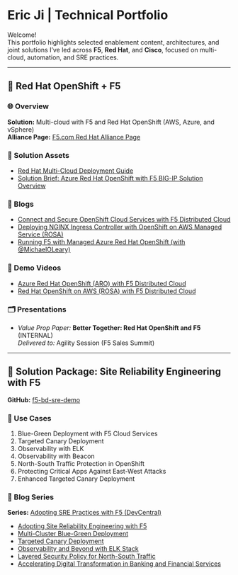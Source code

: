 # Eric Ji | Technical Portfolio

Welcome!  
This portfolio highlights selected enablement content, architectures, and joint solutions I’ve led across **F5**, **Red Hat**, and **Cisco**, focused on multi-cloud, automation, and SRE practices.

---

## 🔴 Red Hat OpenShift + F5

### 🌐 Overview
**Solution:** Multi-cloud with F5 and Red Hat OpenShift (AWS, Azure, and vSphere)  
**Alliance Page:** [F5.com Red Hat Alliance Page](https://www.f5.com/partners/red-hat)

### 📘 Solution Assets
- [Red Hat Multi-Cloud Deployment Guide](#)
- [Solution Brief: Azure Red Hat OpenShift with F5 BIG-IP Solution Overview](#)

### 🧠 Blogs
- [Connect and Secure OpenShift Cloud Services with F5 Distributed Cloud](https://www.f5.com/company/blog/connect-and-secure-openshift-cloud-services-with-f5-distributed-cloud)
- [Deploying NGINX Ingress Controller with OpenShift on AWS Managed Service (ROSA)](https://www.f5.com/company/blog/deploying-nginx-ingress-controller-with-openshift-on-aws-managed-service-rosa)
- [Running F5 with Managed Azure Red Hat OpenShift (with @MichaelOLeary)](https://www.f5.com/company/blog/running-f5-with-managed-azure-red-hat-openshift)

### 🎥 Demo Videos
- [Azure Red Hat OpenShift (ARO) with F5 Distributed Cloud](https://www.youtube.com/watch?v=XXXXXXX)
- [Red Hat OpenShift on AWS (ROSA) with F5 Distributed Cloud](https://www.youtube.com/watch?v=XXXXXXX)

### 🗂 Presentations
- *Value Prop Paper:* **Better Together: Red Hat OpenShift and F5** (INTERNAL)  
  *Delivered to:* Agility Session (F5 Sales Summit)

---

## 🧩 Solution Package: Site Reliability Engineering with F5

**GitHub:** [f5-bd-sre-demo](https://github.com/f5devcentral/f5-bd-sre-demo)

### 🔹 Use Cases
1. Blue-Green Deployment with F5 Cloud Services  
2. Targeted Canary Deployment  
3. Observability with ELK  
4. Observability with Beacon  
5. North-South Traffic Protection in OpenShift  
6. Protecting Critical Apps Against East-West Attacks  
7. Enhanced Targeted Canary Deployment  

### 🧠 Blog Series
**Series:** [Adopting SRE Practices with F5 (DevCentral)](https://community.f5.com/t5/tag/series-adopting-sre-practices-with-f5/tg-p/board-id/TechnicalArticles)
- [Adopting Site Reliability Engineering with F5](https://community.f5.com/t5/technical-articles/adopting-site-reliability-engineering-with-f5/ta-p/297650)
- [Multi-Cluster Blue-Green Deployment](https://community.f5.com/t5/technical-articles/adopting-sre-practices-with-f5-multi-cluster-blue-green-deployment/ta-p/297651)
- [Targeted Canary Deployment](https://community.f5.com/t5/technical-articles/adopting-sre-practices-with-f5-targeted-canary-deployment/ta-p/297652)
- [Observability and Beyond with ELK Stack](https://community.f5.com/t5/technical-articles/adopting-sre-practices-with-f5-observability-and-beyond-with-elk/ta-p/297653)
- [Layered Security Policy for North-South Traffic](https://community.f5.com/t5/technical-articles/adopting-sre-practices-with-f5-layered-security-policy-for-north-south/ta-p/297654)
- [Accelerating Digital Transformation in Banking and Financial Services](https://community.f5.com/t5/technical-ar)
